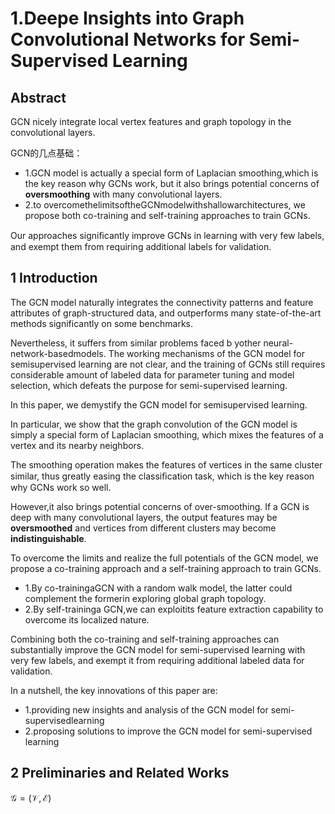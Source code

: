 # 1.Deepe Insights into Graph Convolutional Networks for Semi-Supervised Learning

## Abstract 

GCN nicely integrate local vertex features and graph topology in the convolutional layers.

GCN的几点基础：
- 1.GCN model is actually a special form of Laplacian smoothing,which is the key reason why GCNs work, but it also brings potential concerns of **oversmoothing** with many convolutional layers.
- 2.to overcomethelimitsoftheGCNmodelwithshallowarchitectures, we propose both co-training and self-training approaches to train GCNs.

Our approaches signiﬁcantly improve GCNs in learning with very few labels, and exempt them from requiring additional labels for validation.

## 1 Introduction 

The GCN model naturally integrates the connectivity patterns and feature attributes of graph-structured data, and outperforms many state-of-the-art methods significantly on some benchmarks.

Nevertheless, it suffers from similar problems faced b yother neural-network-basedmodels. The working mechanisms of the GCN model for semisupervised learning are not clear, and the training of GCNs still requires considerable amount of labeled data for parameter tuning and model selection, 
which defeats the purpose for semi-supervised learning. 

In this paper, we demystify the GCN model for semisupervised learning.

In particular, we show that the graph convolution of the GCN model is simply a special form of Laplacian smoothing, which mixes the features of a vertex and its nearby neighbors.
 
The smoothing operation makes the features of vertices in the same cluster similar, thus greatly easing the classiﬁcation task, which is the key reason why GCNs work so well.
 
However,it also brings potential concerns of over-smoothing. If a GCN is deep with many convolutional layers, the output features may be **oversmoothed** and vertices from different clusters may become **indistinguishable**.
 
 
 To overcome the limits and realize the full potentials of the GCN model, we propose a co-training approach and a self-training approach to train GCNs.
 
 - 1.By co-trainingaGCN with a random walk model, the latter could complement the formerin exploring global graph topology.
 - 2.By self-traininga GCN,we can exploitits feature extraction capability to overcome its localized nature.
 
 Combining both the co-training and self-training approaches can substantially improve the GCN model for semi-supervised learning with very few labels, and exempt it from requiring additional labeled data for validation.
 
 In a nutshell, the key innovations of this paper are:
 - 1.providing new insights and analysis of the GCN model for semi-supervisedlearning
 - 2.proposing solutions to improve the GCN model for semi-supervised learning
 
 ## 2 Preliminaries and Related Works 
 
 $\mathcal{G}=(\mathcal{V}, \mathcal{E})$
